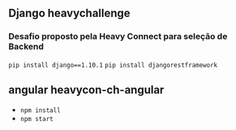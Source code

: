 ## Django heavychallenge

### Desafio proposto pela Heavy Connect para seleção de Backend

`pip install django==1.10.1`
`pip install djangorestframework`


## angular heavycon-ch-angular
- `npm install`
- `npm start`
